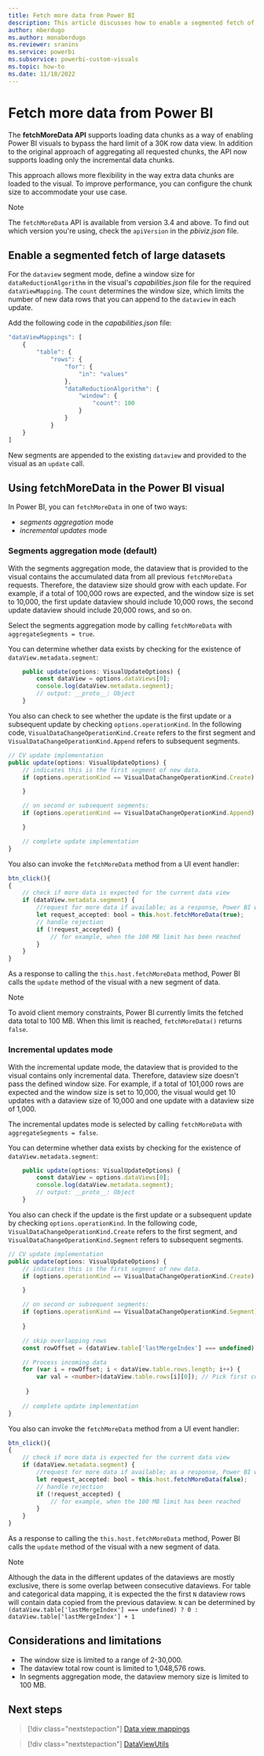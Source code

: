 ```yaml
---
title: Fetch more data from Power BI
description: This article discusses how to enable a segmented fetch of large datasets for Power BI visuals.
author: mberdugo
ms.author: monaberdugo
ms.reviewer: sranins
ms.service: powerbi
ms.subservice: powerbi-custom-visuals
ms.topic: how-to
ms.date: 11/18/2022
---
```


# Fetch more data from Power BI

The **fetchMoreData API** supports loading data chunks as a way of enabling Power BI visuals to bypass the hard limit of a 30K row data view. In addition to the original approach of aggregating all requested chunks, the API now supports loading only the incremental data chunks.

This approach allows more flexibility in the way extra data chunks are loaded to the visual. To improve performance, you can configure the chunk size to accommodate your use case.

>[!NOTE]
>The `fetchMoreData` API is available from version 3.4 and above. To find out which version you're using, check the `apiVersion` in the *pbiviz.json* file.

## Enable a segmented fetch of large datasets

For the `dataview` segment mode, define a window size for `dataReductionAlgorithm` in the visual's *capabilities.json* file for the required `dataViewMapping`. The `count` determines the window size, which limits the number of new data rows that you can append to the `dataview` in each update.

Add the following code in the *capabilities.json* file:

```typescript
"dataViewMappings": [
    {
        "table": {
            "rows": {
                "for": {
                    "in": "values"
                },
                "dataReductionAlgorithm": {
                    "window": {
                        "count": 100
                    }
                }
            }
    }
]
```

New segments are appended to the existing `dataview` and provided to the visual as an `update` call.

## Using fetchMoreData in the Power BI visual

In Power BI, you can `fetchMoreData` in one of two ways:

* *segments aggregation* mode
* *incremental updates* mode

### Segments aggregation mode (default)

With the segments aggregation mode, the dataview that is provided to the visual contains the accumulated data from all previous `fetchMoreData` requests. Therefore, the dataview size should grow with each update. For example, if a total of 100,000 rows are expected, and the window size is set to 10,000, the first update dataview should include 10,000 rows, the second update dataview should include 20,000 rows, and so on.

Select the segments aggregation mode by calling `fetchMoreData` with `aggregateSegments = true`.

You can determine whether data exists by checking for the existence of `dataView.metadata.segment`:

```typescript
    public update(options: VisualUpdateOptions) {
        const dataView = options.dataViews[0];
        console.log(dataView.metadata.segment);
        // output: __proto__: Object
    }
```

You also can check to see whether the update is the first update or a subsequent update by checking `options.operationKind`. In the following code, `VisualDataChangeOperationKind.Create` refers to the first segment and `VisualDataChangeOperationKind.Append` refers to subsequent segments.

```typescript
// CV update implementation
public update(options: VisualUpdateOptions) {
    // indicates this is the first segment of new data.
    if (options.operationKind == VisualDataChangeOperationKind.Create) {

    }

    // on second or subsequent segments:
    if (options.operationKind == VisualDataChangeOperationKind.Append) {

    }

    // complete update implementation
}
```

You also can invoke the `fetchMoreData` method from a UI event handler:

```typescript
btn_click(){
{
    // check if more data is expected for the current data view
    if (dataView.metadata.segment) {
        //request for more data if available; as a response, Power BI will call update method
        let request_accepted: bool = this.host.fetchMoreData(true);
        // handle rejection
        if (!request_accepted) {
            // for example, when the 100 MB limit has been reached
        }
    }
}
```

As a response to calling the `this.host.fetchMoreData` method, Power BI calls the `update` method of the visual with a new segment of data.

> [!NOTE]
> To avoid client memory constraints, Power BI currently limits the fetched data total to 100 MB. When this limit is reached, `fetchMoreData()` returns `false`.

### Incremental updates mode

With the incremental update mode, the dataview that is provided to the visual contains only incremental data. Therefore, dataview size doesn't pass the defined window size. For example, if a total of 101,000 rows are expected and the window size is set to 10,000, the visual would get 10 updates with a dataview size of 10,000 and one update with a dataview size of 1,000.

The incremental updates mode is selected by calling `fetchMoreData` with `aggregateSegments = false`.

You can determine whether data exists by checking for the existence of `dataView.metadata.segment`:

```typescript
    public update(options: VisualUpdateOptions) {
        const dataView = options.dataViews[0];
        console.log(dataView.metadata.segment);
        // output: __proto__: Object
    }
```

You also can check if the update is the first update or a subsequent update by checking `options.operationKind`. In the following code, `VisualDataChangeOperationKind.Create` refers to the first segment, and `VisualDataChangeOperationKind.Segment` refers to subsequent segments.

```typescript
// CV update implementation
public update(options: VisualUpdateOptions) {
    // indicates this is the first segment of new data.
    if (options.operationKind == VisualDataChangeOperationKind.Create) {

    }

    // on second or subsequent segments:
    if (options.operationKind == VisualDataChangeOperationKind.Segment) {
        
    }

    // skip overlapping rows 
    const rowOffset = (dataView.table['lastMergeIndex'] === undefined) ? 0 : dataView.table['lastMergeIndex'] + 1;

    // Process incoming data
    for (var i = rowOffset; i < dataView.table.rows.length; i++) {
        var val = <number>(dataView.table.rows[i][0]); // Pick first column               
            
     }
     
    // complete update implementation
}
```

You also can invoke the `fetchMoreData` method from a UI event handler:

```typescript
btn_click(){
{
    // check if more data is expected for the current data view
    if (dataView.metadata.segment) {
        //request for more data if available; as a response, Power BI will call update method
        let request_accepted: bool = this.host.fetchMoreData(false);
        // handle rejection
        if (!request_accepted) {
            // for example, when the 100 MB limit has been reached
        }
    }
}
```

As a response to calling the `this.host.fetchMoreData` method, Power BI calls the `update` method of the visual with a new segment of data.

> [!NOTE]
> Although the data in the different updates of the dataviews are mostly exclusive, there is some overlap between consecutive dataviews.
> For table and categorical data mapping, it is expected the the first `N` dataview rows will contain data copied from the previous dataview.
> `N` can be determined by `(dataView.table['lastMergeIndex'] === undefined) ? 0 : dataView.table['lastMergeIndex'] + 1`

## Considerations and limitations

* The window size is limited to a range of 2-30,000.
* The dataview total row count is limited to 1,048,576 rows.
* In segments aggregation mode, the dataview memory size is limited to 100 MB.

## Next steps

> [!div class="nextstepaction"]
> [Data view mappings](dataview-mappings.md)

> [!div class="nextstepaction"]
> [DataViewUtils](utils-dataview.md)
